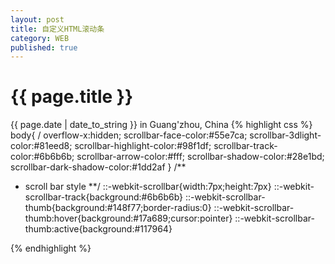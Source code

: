 ```yaml
---
layout: post
title: 自定义HTML滚动条
category: WEB
published: true
---
```

{{ page.title }}
====
{{ page.date | date_to_string }} in Guang'zhou, China
{% highlight css %}
body{
/	overflow-x:hidden;
	scrollbar-face-color:#55e7ca;
	scrollbar-3dlight-color:#81eed8;
	scrollbar-highlight-color:#98f1df;
	scrollbar-track-color:#6b6b6b;
	scrollbar-arrow-color:#fff;
	scrollbar-shadow-color:#28e1bd;
	scrollbar-dark-shadow-color:#1dd2af
}
/**
 * scroll bar style
 **/
::-webkit-scrollbar{width:7px;height:7px}
::-webkit-scrollbar-track{background:#6b6b6b}
::-webkit-scrollbar-thumb{background:#148f77;border-radius:0}
::-webkit-scrollbar-thumb:hover{background:#17a689;cursor:pointer}
::-webkit-scrollbar-thumb:active{background:#117964}

{% endhighlight %}


